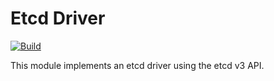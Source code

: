 <!--
SPDX-FileCopyrightText: 2023-present Intel Corporation
SPDX-License-Identifier: Apache-2.0
-->

# Etcd Driver

[![Build](https://img.shields.io/github/actions/workflow/status/atomix/atomix/drivers-etcd-v3-test.yml?style=for-the-badge)](https://github.com/atomix/atomix/actions/workflows/drivers-etcd-v3.yml)

This module implements an etcd driver using the etcd v3 API.
